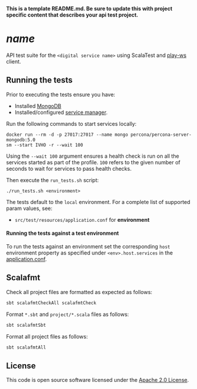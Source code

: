 **This is a template README.md.  Be sure to update this with project specific content that describes your api test project.**

# $name$
API test suite for the `<digital service name>` using ScalaTest and [play-ws](https://github.com/playframework/play-ws) client.  

## Running the tests

Prior to executing the tests ensure you have:
 - Installed [MongoDB](https://docs.mongodb.com/manual/installation/) 
 - Installed/configured [service manager](https://github.com/hmrc/service-manager).  

Run the following commands to start services locally:

    docker run --rm -d -p 27017:27017 --name mongo percona/percona-server-mongodb:5.0
    sm --start IVHO -r --wait 100
    
Using the `--wait 100` argument ensures a health check is run on all the services started as part of the profile. `100` refers to the given number of seconds to wait for services to pass health checks.    

Then execute the `run_tests.sh` script:

`./run_tests.sh <environment>`

The tests default to the `local` environment.  For a complete list of supported param values, see:
 - `src/test/resources/application.conf` for **environment** 
 
#### Running the tests against a test environment

To run the tests against an environment set the corresponding `host` environment property as specified under
 `<env>.host.services` in the [application.conf](src/test/resources/application.conf). 

## Scalafmt

Check all project files are formatted as expected as follows:

```bash
sbt scalafmtCheckAll scalafmtCheck
```

Format `*.sbt` and `project/*.scala` files as follows:

```bash
sbt scalafmtSbt
```

Format all project files as follows:

```bash
sbt scalafmtAll
```

## License

This code is open source software licensed under the [Apache 2.0 License]("http://www.apache.org/licenses/LICENSE-2.0.html").
